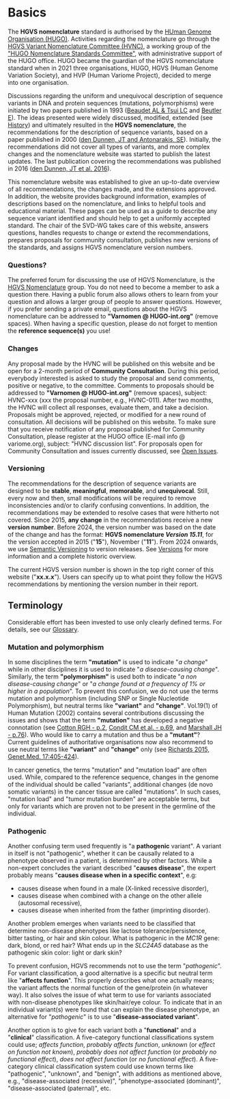 # Basics

The **HGVS nomenclature** standard is authorised by the [HUman Genome Organisation (HUGO)](http://www.hugo-international.org).
Activities regarding the nomenclature go through the [HGVS Variant Nomenclature Committee (HVNC)](../hvnc.md), a working group of the ["HUGO Nomenclature Standards Committee"](https://www.hugo-international.org/standards/), with administrative support of the HUGO office.
HUGO became the guardian of the HGVS nomenclature standard when in 2021 three organisations, HUGO, HGVS (Human Genome Variation Society), and HVP (Human Variome Project), decided to merge into one organisation.

Discussions regarding the uniform and unequivocal description of sequence variants in DNA and protein sequences (mutations, polymorphisms) were initiated by two papers published in 1993 ([Beaudet AL & Tsui LC](http://onlinelibrary.wiley.com/doi/10.1002/humu.1380020402/abstract) and [Beutler E](http://www.ncbi.nlm.nih.gov/pmc/articles/PMC1682427/pdf/ajhg00054-0240.pdf)).
The ideas presented were widely discussed, modified, extended (see [History](history.md)) and ultimately resulted in the **HGVS nomenclature**, the recommendations for the description of sequence variants, based on a paper published in 2000 ([den Dunnen, JT and Antonarakis, SE](http://www3.interscience.wiley.com/cgi-bin/fulltext/68503056/PDFSTART)).
Initially, the recommendations did not cover all types of variants, and more complex changes and the nomenclature website was started to publish the latest updates.
The last publication covering the recommendations was published in 2016 ([den Dunnen, JT et al. 2016](http://onlinelibrary.wiley.com/doi/10.1002/humu.22981/pdf)).

This nomenclature website was established to give an up-to-date overview of all recommendations, the changes made, and the extensions approved.
In addition, the website provides background information, examples of descriptions based on the nomenclature, and links to helpful tools and educational material.
These pages can be used as a guide to describe any sequence variant identified and should help to get a uniformly accepted standard.
The chair of the SVD-WG takes care of this website, answers questions, handles requests to change or extend the recommendations, prepares proposals for community consultation, publishes new versions of the standards, and assigns HGVS nomenclature version numbers.

### Questions?

The preferred forum for discussing the use of HGVS Nomenclature, is the [HGVS Nomenclature](https://groups.google.com/g/hgvs-nomenclature) group.
You do not need to become a member to ask a question there.
Having a public forum also allows others to learn from your question and allows a larger group of people to answer questions.
However, if you prefer sending a private email, questions about the HGVS nomenclature can be addressed to **"Varnomen @ HUGO-int.org"** (remove spaces).
When having a specific question, please do not forget to mention the **reference sequence(s)** you use!

### Changes

Any proposal made by the HVNC will be published on this website and be open for a 2-month period of **Community Consultation**.
During this period, everybody interested is asked to study the proposal and send comments, positive or negative, to the committee.
Comments to proposals should be addressed to **"Varnomen @ HUGO-int.org"** (remove spaces), subject: HVNC-xxx (xxx the proposal number, e.g., HVNC-011).
After two months, the HVNC will collect all responses, evaluate them, and take a decision.
Proposals might be approved, rejected, or modified for a new round of consultation.
All decisions will be published on this website.
To make sure that you receive notification of any proposal published for Community Consultation, please register at the HUGO office (E-mail info @ variome.org), subject: "HVNC discussion list".
For proposals open for Community Consultation and issues currently discussed, see [Open Issues](../consultation/open-issues.md).

### Versioning

The recommendations for the description of sequence variants are designed to be **stable**, **meaningful**, **memorable**, and **unequivocal**.
Still, every now and then, small modifications will be required to remove inconsistencies and/or to clarify confusing conventions.
In addition, the recommendations may be extended to resolve cases that were hitherto not covered.
Since 2015, **any change** in the recommendations receive a new **version number**.
Before 2024, the version number was based on the date of the change and has the format: **HGVS nomenclature _Version 15.11_**, for the version accepted in 2015 ("**15**"), November ("**11**").
From 2024 onwards, we use [Semantic Versioning](https://semver.org/) to version releases.
See [Versions](../versions/index.md) for more information and a complete historic overview.

The current HGVS version number is shown in the top right corner of this website ("**xx.x.x**").
Users can specify up to what point they follow the HGVS recommendations by mentioning the version number in their report.

## Terminology

Considerable effort has been invested to use only clearly defined terms.
For details, see our [Glossary](glossary.md).

### Mutation and polymorphism

In some disciplines the term **"mutation"** is used to indicate "_a change_" while in other disciplines it is used to indicate "_a disease-causing change_".
Similarly, the term **"polymorphism"** is used both to indicate "_a non disease-causing change_" or "_a change found at a frequency of 1% or higher in a population_".
To prevent this confusion, we do not use the terms mutation and polymorphism (including SNP or Single Nucleotide Polymorphism), but neutral terms like **"variant"** and **"change"**.
Vol.19(1) of Human Mutation (2002) contains several contributions discussing the issues and shows that the term **"mutation"** has developed a negative connotation (see [Cotton RGH - p.2](http://onlinelibrary.wiley.com/doi/10.1002/humu.10029/pdf), [Condit CM et al. - p.69](http://onlinelibrary.wiley.com/doi/10.1002/humu.10023/pdf), and [Marshall JH - p.76](http://onlinelibrary.wiley.com/doi/10.1002/humu.10021/pdf)).
Who would like to carry a mutation and thus be a **"mutant"**?
Current guidelines of authoritative organisations now also recommend to use neutral terms like **"variant"** and **"change"** only (see [Richards 2015, Genet.Med. 17:405-424](http://www.nature.com/gim/journal/v17/n5/pdf/gim201530a.pdf)).

In cancer genetics, the terms "mutation" and "mutation load" are often used.
While, compared to the reference sequence, changes in the genome of the individual should be called "variants", additional changes (de novo somatic variants) in the cancer tissue are called "mutations".
In such cases, "mutation load" and "tumor mutation burden" are acceptable terms, but only for variants which are proven not to be present in the germline of the individual.

### Pathogenic

Another confusing term used frequently is "a **pathogenic** variant".
A variant in itself is not "pathogenic", whether it can be causally related to a phenotype observed in a patient, is determined by other factors.
While a non-expert concludes the variant described "**causes disease**", the expert probably means "**causes disease when in a specific context**", e.g:

- causes disease when found in a male (X-linked recessive disorder),
- causes disease when combined with a change on the other allele (autosomal recessive),
- causes disease when inherited from the father (imprinting disorder).

Another problem emerges when variants need to be classified that determine non-disease phenotypes like lactose tolerance/persistence, bitter tasting, or hair and skin colour.
What is pathogenic in the _MC1R_ gene: dark, blond, or red hair?
What ends up in the _SLC24A5_ database as the pathogenic skin color: light or dark skin?

To prevent confusion, HGVS recommends not to use the term "_pathogenic_".
For variant classification, a good alternative is a specific but neutral term like "**affects function**".
This properly describes what one actually means; the variant affects the normal function of the gene/protein (in whatever way).
It also solves the issue of what term to use for variants associated with non-disease phenotypes like skin/hair/eye colour.
To indicate that in an individual variant(s) were found that can explain the disease phenotype, an alternative for "_pathogenic_" is to use "**disease-associated variant**".

Another option is to give for each variant both a "**functional**" and a "**clinical**" classification.
A five-category functional classifications system could use; _affects function_, _probably affects function_, _unknown_ (or _effect on function not known_), _probably does not affect function_ (or _probably no functional effect_), _does not affect function_ (or _no functional effect_).
A five-category clinical classification system could use known terms like "pathogenic", "unknown", and "benign", with additions as mentioned above, e.g., "disease-associated (recessive)", "phenotype-associated (dominant)", "disease-associated (paternal)", etc.
